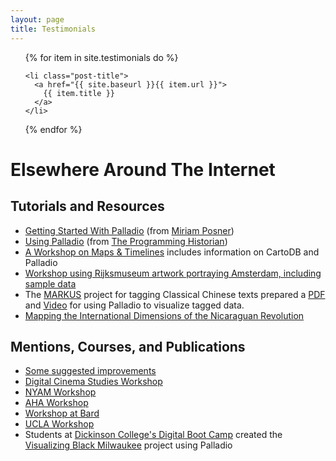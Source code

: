 ```yaml
---
layout: page
title: Testimonials
---
```



  <ul class="post">
  {% for item in site.testimonials do %}
  
    <li class="post-title">
      <a href="{{ site.baseurl }}{{ item.url }}">
        {{ item.title }}
      </a>
    </li>
  {% endfor %}
  </ul>  
  <h1>Elsewhere Around The Internet</h1>
 
  <h2>Tutorials and Resources</h2>
  <ul class="post">
    <li class="post-title">
      <a href="http://miriamposner.com/blog/getting-started-with-palladio/">
      Getting Started With Palladio</a> (from <a href="http://miriamposner.com">Miriam Posner</a>)
    </li>
    <li class="post-title">
      <a href="http://programminghistorian.org/lessons/creating-network-diagrams-from-historical-sources.html#visualize-network-data-in-palladio) and [Using SPARQL With Palladio](http://programminghistorian.org/lessons/graph-databases-and-SPARQL">
      Using Palladio</a> (from <a href="http://programminghistorian.org">The Programming Historian</a>)
    </li>
    <li class="post-title">
      <a href="http://francescagiannetti.com/a-workshop-on-maps-and-timelines/">
      A Workshop on Maps & Timelines</a> includes information on CartoDB and Palladio
    </li>
    <li class="post-title">
      <a href="http://matthewlincoln.net/2016/04/07/exploring-depictions-of-amsterdam-with-palladio.html">
      Workshop using Rijksmuseum artwork portraying Amsterdam, including sample data</a>
    </li>
    <li class="post-title"> 
      The 
      <a href="http://dh.chinese-empires.eu/beta/">
      MARKUS</a> project for tagging Classical Chinese texts prepared a 
      <a href="http://dh.chinese-empires.eu/beta/doc/Palladio_linking_guidelines.pdf">
      PDF</a> and 
      <a href="https://www.youtube.com/watch?v=Saxo6TB5khs">
      Video</a> for using Palladio to visualize tagged data.
    </li>
    <li class="post-title">
      <a href="https://andrewwilson84.wordpress.com/2016/03/07/mapping-the-revolution/">
      Mapping the International Dimensions of the Nicaraguan Revolution</a>
    </li>
  </ul>

  <h2>Mentions, Courses, and Publications</h2>
  <ul class="post">
    <li class="post-title">
      <a href="https://newspaperwindows.wordpress.com/2016/01/27/how-to-make-palladio-even-better/">
      Some suggested improvements</a>
    </li>
    <li class="post-title">
      <a href="https://www.digitalcinemastudies.com/workshop-historical-network-research">
      Digital Cinema Studies Workshop</a>
    </li>
    <li class="post-title">
      <a href="http://www.nyam.org/events/event/digital-humanities-visualizing-data-workshop/">
      NYAM Workshop</a>
    </li>
    <li class="post-title">
      <a href="https://www.historians.org/annual-meeting/resources-and-guides/digital-history-at-aha16/getting-started-in-digital-history-workshop">
      AHA Workshop</a>
    </li>
    <li class="post-title">
      <a href="http://eh.bard.edu/portfolio/visualizing-complex-data-palladio-workshop/">
      Workshop at Bard</a>
    </li>
    <li class="post-title">
      <a href="http://www.library.ucla.edu/events/got-visualization-methods-mapping-data">
      UCLA Workshop</a>
    </li>
    <li class="post-title">
      Students at 
      <a href="https://www.dickinson.edu/news/article/1964/taming_the_digital_frontier">
      Dickinson College's Digital Boot Camp</a> created the 
      <a href="http://dh.dickinson.edu/vizbm/home">
      Visualizing Black Milwaukee</a> project using Palladio
    </li>
  </ul>  